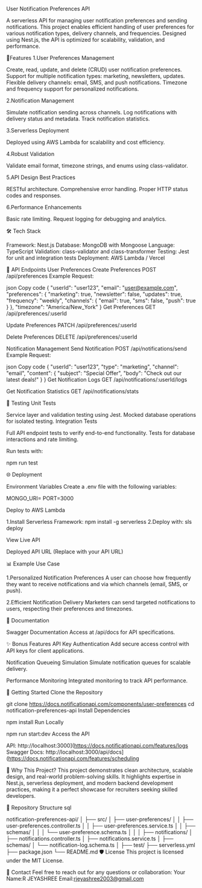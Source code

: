 User Notification Preferences API

A serverless API for managing user notification preferences and sending notifications.
This project enables efficient handling of user preferences for various notification types, delivery channels, and frequencies. Designed using Nest.js, 
the API is optimized for scalability, validation, and performance.

🚀Features
1.User Preferences Management

Create, read, update, and delete (CRUD) user notification preferences.
Support for multiple notification types: marketing, newsletters, updates.
Flexible delivery channels: email, SMS, and push notifications.
Timezone and frequency support for personalized notifications.

2.Notification Management

Simulate notification sending across channels.
Log notifications with delivery status and metadata.
Track notification statistics.

3.Serverless Deployment

Deployed using AWS Lambda for scalability and cost efficiency.

4.Robust Validation

Validate email format, timezone strings, and enums using class-validator.

5.API Design Best Practices

RESTful architecture.
Comprehensive error handling.
Proper HTTP status codes and responses.

6.Performance Enhancements

Basic rate limiting.
Request logging for debugging and analytics.

🛠️ Tech Stack

Framework: Nest.js
Database: MongoDB with Mongoose
Language: TypeScript
Validation: class-validator and class-transformer
Testing: Jest for unit and integration tests
Deployment: AWS Lambda / Vercel

📂 API Endpoints
User Preferences
Create Preferences
POST /api/preferences
Example Request:

json
Copy code
{
  "userId": "user123",
  "email": "user@example.com",
  "preferences": {
    "marketing": true,
    "newsletter": false,
    "updates": true,
    "frequency": "weekly",
    "channels": {
      "email": true,
      "sms": false,
      "push": true
    }
  },
  "timezone": "America/New_York"
}
Get Preferences
GET /api/preferences/:userId

Update Preferences
PATCH /api/preferences/:userId

Delete Preferences
DELETE /api/preferences/:userId

Notification Management
Send Notification
POST /api/notifications/send
Example Request:

json
Copy code
{
  "userId": "user123",
  "type": "marketing",
  "channel": "email",
  "content": {
    "subject": "Special Offer",
    "body": "Check out our latest deals!"
  }
}
Get Notification Logs
GET /api/notifications/:userId/logs

Get Notification Statistics
GET /api/notifications/stats

🧪 Testing
Unit Tests

Service layer and validation testing using Jest.
Mocked database operations for isolated testing.
Integration Tests

Full API endpoint tests to verify end-to-end functionality.
Tests for database interactions and rate limiting.

Run tests with:

npm run test

🌐 Deployment

Environment Variables
Create a .env file with the following variables:

MONGO_URI=<your-mongodb-uri>
PORT=3000

Deploy to AWS Lambda

1.Install Serverless Framework: npm install -g serverless
2.Deploy with: sls deploy

View Live API

Deployed API URL (Replace with your API URL)

📊 Example Use Case

1.Personalized Notification Preferences
A user can choose how frequently they want to receive notifications and via which channels (email, SMS, or push).

2.Efficient Notification Delivery
Marketers can send targeted notifications to users, respecting their preferences and timezones.

📄 Documentation

Swagger Documentation
Access at /api/docs for API specifications.

✨ Bonus Features
API Key Authentication
Add secure access control with API keys for client applications.

Notification Queueing Simulation
Simulate notification queues for scalable delivery.

Performance Monitoring
Integrated monitoring to track API performance.

📘 Getting Started
Clone the Repository

git clone https://docs.notificationapi.com/components/user-preferences
cd notification-preferences-api
Install Dependencies

npm install
Run Locally

npm run start:dev
Access the API

API: http://localhost:3000](https://docs.notificationapi.com/features/logs
Swagger Docs: http://localhost:3000/api/docs](https://docs.notificationapi.com/features/scheduling

🎯 Why This Project?
This project demonstrates clean architecture, scalable design, and real-world problem-solving skills. 
It highlights expertise in Nest.js, serverless deployment, and modern backend development practices,
making it a perfect showcase for recruiters seeking skilled developers.

📂 Repository Structure
sql

notification-preferences-api/
│
├── src/
│   ├── user-preferences/
│   │   ├── user-preferences.controller.ts
│   │   ├── user-preferences.service.ts
│   │   ├── schemas/
│   │   │   └── user-preference.schema.ts
│   │
│   ├── notifications/
│       ├── notifications.controller.ts
│       ├── notifications.service.ts
│       ├── schemas/
│           └── notification-log.schema.ts
│
├── test/
├── serverless.yml
├── package.json
└── README.md
🛡️ License
This project is licensed under the MIT License.

🤝 Contact
Feel free to reach out for any questions or collaboration:
Your Name:R JEYASHREE
Email:rjeyashree2003@gmail.com









